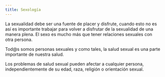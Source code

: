 ```yaml
---
title: Sexología
---
```


La sexualidad debe ser una fuente de placer y disfrute, cuando esto no es así es importante trabajar para volver a disfrutar de la sexualidad de una manera plena. El sexo es mucho más que tener relaciones sexuales con otra persona.

Tod@s somos personas sexuales y como tales, la salud sexual es una parte importante de nuestra salud.

Los problemas de salud sexual pueden afectar a cualquier persona, independientemente de su edad, raza, religión o orientación sexual.
